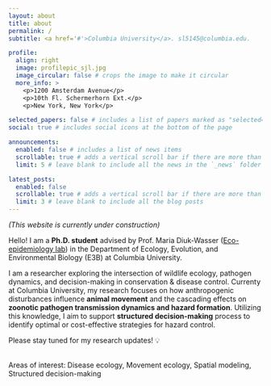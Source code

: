 ```yaml
---
layout: about
title: about
permalink: /
subtitle: <a href='#'>Columbia University</a>. sl5145@columbia.edu.

profile:
  align: right
  image: profilepic_sjl.jpg
  image_circular: false # crops the image to make it circular
  more_info: >
    <p>1200 Amsterdam Avenue</p>
    <p>10th Fl. Schermerhorn Ext.</p>
    <p>New York, New York</p>

selected_papers: false # includes a list of papers marked as "selected={true}"
social: true # includes social icons at the bottom of the page

announcements:
  enabled: false # includes a list of news items
  scrollable: true # adds a vertical scroll bar if there are more than 3 news items
  limit: 5 # leave blank to include all the news in the `_news` folder

latest_posts:
  enabled: false
  scrollable: true # adds a vertical scroll bar if there are more than 3 new posts items
  limit: 3 # leave blank to include all the blog posts
---
```


_(This website is currently under construction)_

Hello! I am a **Ph.D. student** advised by Prof. Maria Diuk-Wasser (<a href="https://ecoepidemiologylab.e3b.columbia.edu" target="_blank">Eco-epidemiology lab</a>) in the Department of Ecology, Evolution, and Environmental Biology (E3B) at Columbia University.

I am a researcher exploring the intersection of wildlife ecology, pathogen dynamics, and decision-making in conservation & disease control.
Currenty at Columbia University, my research focuses on how anthropogenic disturbances influence **animal movement** and the cascading effects on **zoonotic pathogen transmission dynamics and hazard formation**. Utilizing this knowledge, I aim to support **structured decision-making** process to identify optimal or cost-effective strategies for hazard control.

Please stay tuned for my research updates! 💡 <br><br>

Areas of interest: Disease ecology, Movement ecology, Spatial modeling, Structured decision-making
